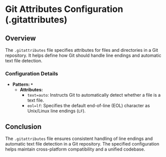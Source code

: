 # Git Attributes Configuration (.gitattributes)

## Overview

The `.gitattributes` file specifies attributes for files and directories in a Git repository. It helps define how Git should handle line endings and automatic text file detection.

### Configuration Details

- **Pattern: `*`**
  - **Attributes:**
    - `text=auto`: Instructs Git to automatically detect whether a file is a text file.
    - `eol=lf`: Specifies the default end-of-line (EOL) character as Unix/Linux line endings (`LF`).

## Conclusion

The `.gitattributes` file ensures consistent handling of line endings and automatic text file detection in a Git repository. The specified configuration helps maintain cross-platform compatibility and a unified codebase.
